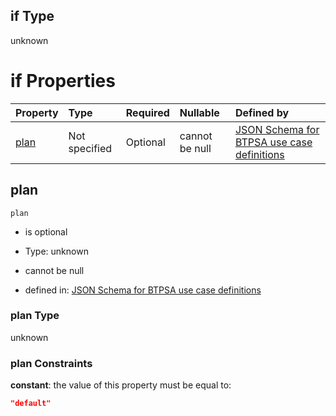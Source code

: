 ## if Type

unknown

# if Properties

| Property      | Type          | Required | Nullable       | Defined by                                                                                                                                                                                                                                  |
| :------------ | :------------ | :------- | :------------- | :------------------------------------------------------------------------------------------------------------------------------------------------------------------------------------------------------------------------------------------ |
| [plan](#plan) | Not specified | Optional | cannot be null | [JSON Schema for BTPSA use case definitions](btpsa-usecase-properties-services-items-allof-2-then-allof-13-then-allof-0-if-properties-plan.md "undefined#/properties/services/items/allOf/2/then/allOf/13/then/allOf/0/if/properties/plan") |

## plan



`plan`

*   is optional

*   Type: unknown

*   cannot be null

*   defined in: [JSON Schema for BTPSA use case definitions](btpsa-usecase-properties-services-items-allof-2-then-allof-13-then-allof-0-if-properties-plan.md "undefined#/properties/services/items/allOf/2/then/allOf/13/then/allOf/0/if/properties/plan")

### plan Type

unknown

### plan Constraints

**constant**: the value of this property must be equal to:

```json
"default"
```
